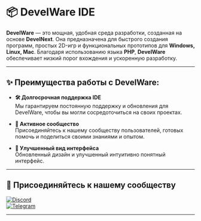 # 📦 **DevelWare IDE**

**DevelWare** — это мощная, удобная среда разработки, созданная на основе **DevelNext**. Она предназначена для быстрого создания программ, простых 2D-игр и функциональных прототипов для **Windows, Linux, Mac**. Благодаря использованию языка **PHP**, **DevelWare** обеспечивает низкий порог вхождения и ускоренную разработку.

---

## ✨ **Преимущества работы с DevelWare:**

- **🛠️ Долгосрочная поддержка IDE**  
  Мы гарантируем постоянную поддержку и обновления для DevelWare, чтобы вы могли сосредоточиться на своих проектах.

- **👥 Активное сообщество**  
  Присоединяйтесь к нашему сообществу пользователей, готовых помочь и поделиться своими знаниями и опытом.

- **🎨 Улучшенный вид интерфейса**  
  Обновленный дизайн и улучшенный интуитивно понятный интерфейс.

---

## 🤝 **Присоединяйтесь к нашему сообществу**

[![Discord](https://img.shields.io/badge/Discord-7289DA?style=for-the-badge&logo=discord&logoColor=white)](https://discord.gg/ErBRtcun7W)  
[![Telegram](https://img.shields.io/badge/Telegram-26A5E4?style=for-the-badge&logo=telegram&logoColor=white)](https://t.me/+Q8yluasBBQFhN2My)

---
